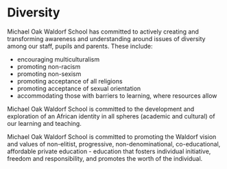 # Diversity

Michael Oak Waldorf School has committed to actively creating and transforming awareness and understanding around issues of diversity among our staff, pupils and parents. These include:

- encouraging multiculturalism
- promoting non-racism
- promoting non-sexism
- promoting acceptance of all religions
- promoting acceptance of sexual orientation
- accommodating those with barriers to learning, where resources allow

Michael Oak Waldorf School is committed to the development and exploration of an African identity in all spheres (academic and cultural) of our learning and teaching.

Michael Oak Waldorf School is committed to promoting the Waldorf vision and values of non-elitist, progressive, non-denominational, co-educational, affordable private education - education that fosters individual initiative, freedom and responsibility, and promotes the worth of the individual.
